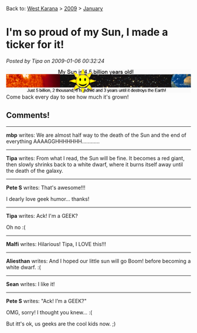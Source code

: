 Back to: [West Karana](/posts/westkarana.md) > [2009](/posts/2009/westkarana.md) > [January](./westkarana.md)
# I'm so proud of my Sun, I made a ticker for it!

*Posted by Tipa on 2009-01-06 00:32:24*

![](../../../uploads/2009/01/sunticker2.jpg "sunticker2")  
Come back every day to see how much it's grown!
## Comments!

---

**mbp** writes: We are almost half way to the death of the Sun and the end of everything AAAAGGHHHHHHH............

---

**Tipa** writes: From what I read, the Sun will be fine. It becomes a red giant, then slowly shrinks back to a white dwarf, where it burns itself away until the death of the galaxy.

---

**Pete S** writes: That's awesome!!!

I dearly love geek humor... thanks!

---

**Tipa** writes: Ack! I'm a GEEK?

Oh no :(

---

**Malfi** writes: Hilarious! Tipa, I LOVE this!!!

---

**Aliesthan** writes: And I hoped our little sun will go Boom! before becoming a white dwarf. :(

---

**Sean** writes: I like it!

---

**Pete S** writes: "Ack! I’m a GEEK?"

OMG, sorry! I thought you knew... :(

But itt's ok, us geeks are the cool kids now. ;)

